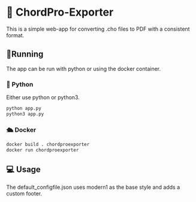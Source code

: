 # 🎵 ChordPro-Exporter

This is a simple web-app for converting .cho files to PDF with a consistent format.

## 🏃Running
The app can be run with python or using the docker container.

### 🐍 Python
Either use python or python3.
```bash
python app.py
python3 app.py
```

### 🛳️ Docker
```bash
docker build . chordproexporter
docker run chordproexporter
```

## 💻 Usage
The default_configfile.json uses modern1 as the base style and adds a custom footer.
